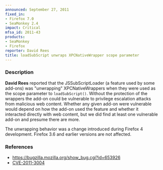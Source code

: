 ```yaml
---
announced: September 27, 2011
fixed_in:
- Firefox 7.0
- SeaMonkey 2.4
impact: Critical
mfsa_id: 2011-43
products:
- SeaMonkey
- Firefox
reporter: David Rees
title: loadSubScript unwraps XPCNativeWrapper scope parameter
---
```


<h3>Description</h3>

<p><strong>David Rees</strong> reported that the JSSubScriptLoader (a
feature used by some add-ons) was "unwrapping" XPCNativeWrappers when they
were used as the scope parameter to <code>loadSubScript()</code>. Without
the protection of the wrappers the add-on could be vulnerable to privilege
escalation attacks from malicious web content. Whether any given add-on
were vulnerable would depend on how the add-on used the feature
and whether it interacted directly with web content, but we did find
at least one vulnerable add-on and presume there are more.
</p>

<p>The unwrapping behavior was a change introduced during Firefox 4
development.  Firefox 3.6 and earlier versions are not affected.</p>


<h3>References</h3>

<ul>
  <li><a href="https://bugzilla.mozilla.org/show_bug.cgi?id=653926">https://bugzilla.mozilla.org/show_bug.cgi?id=653926</a></li>
  <li><a class="ex-ref" href="http://cve.mitre.org/cgi-bin/cvename.cgi?name=CVE-2011-3004">CVE-2011-3004</a></li>
</ul>




